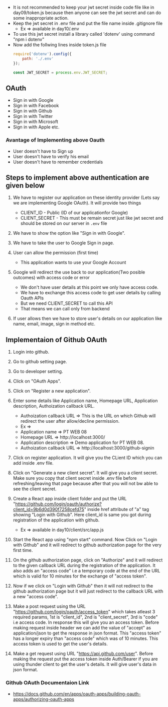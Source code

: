 
* It is not recommended to keep your jwt secret inside code file like in day09/token.js because then anyone can see the jwt secret and can do some inappropriate action.
* Keep the jwt secret in .env file and put the file name inside .gitignore file
    * Ex => available in day10/.env
* To use this jwt secret install a library called 'dotenv' using command "npm i dotenv"
* Now add the follwing lines inside token.js file
    ```js
    require('dotenv').config({
        path: './.env'
    });

    const JWT_SECRET = process.env.JWT_SECRET;
    ```


## OAuth

* Sign in with Google
* Sign in with Facebook
* Sign in with Github
* Sign in with Twitter
* Sign in with Microsoft
* Sign in with Apple etc.

### Avantage of Implementing above Oauth

* User doesn't have to Sign up
* User doesn't have to verify his email
* User doesn't have to remember credentials

## Steps to implement above authentication are given below

1. We have to register our application on these identity provider (Lets say we are implementing Google OAuth). It will provide two things
    * CLIENT_ID - Public (ID of our applicationfor Google)
    * CLIENT_SECRET - This must be remain secret just like jwt secret and should be stored on our server in `.env` file

2. We have to show the option like "Sign in with Google".
3. We have to take the user to Google Sign in page.

4. User can allow the permission (first time)
    * This application wants to use your Google Account

5. Google will redirect the use back to our application(Two posible outcomes) with access code or error
    * We don't have user details at this point we only have access code.
    * We have to exchange this access code to get user details by calling Oauth APIs
    * But we need CLIENT_SECRET to call this API
    * That means we can call only from backend

6. If user allows then we have to store user's details on our application like name, email, image, sign in method etc.


## Implementaion of Github OAuth

1. Login into github.
2. Go to github setting page.
3. Go to developer setting.
4. Click on "OAuth Apps".
5. Click on "Register a new application".
6. Enter some details like Application name, Homepage URL, Application description, Authoization callback URL.
    * Authoization callback URL => This is the URL on which Github will redirect the user after allow/decline permission.
    * Ex => 
    * Application name => PT WEB 08
    * Homepage URL => http://localhost:3000/
    * Application description => Demo application for PT WEB 08.
    * Authoization callback URL => http://localhost:3000/github-signin

7. Click on register application. It will give you the CLient ID which you can add inside .env file.
8. Click on "Generate a new client secret". It will give you a client secret. Make sure you copy that client secret inside .env file before refreshing/leaving that page because after that you will not bw able to see the client secret.

9. Create a React app inside client folder and put the URL "https://github.com/login/oauth/authorize?client_id=9b6d0d390f7258cefd75" inside href attribute of "a" tag showing "Login with Github". Here client_id is same you got during registration of the application with github.
    * Ex => available in day10/client/src/app.js

10. Start the React app using "npm start" command. Now Click on "Login with Github" and it will redirect to github authorization page for the very first time.
11. On the github authorization page, click on "Authorize" and it will redirect to the given callback URL during the registration of the application. It also adds an "access code" i.e a temporary code at the end of the URL which is valid for 10 minutes for the exchange of "access token".
12. Now if we click on "Login with Github" then it will not redirect to the github authorization page but it will just redirect to the callback URL with a new "access code".
13. Make a post request using the URL "https://github.com/login/oauth/access_token" which takes atleast 3 required params, 1st is "client_id", 2nd is "client_secret", 3rd is "code" i.e access code. In response this will give you an access token. Before making request inside header we can add the value of "accept" as application/json to get the response in json format. This "access token" has a longer expiry than "access code" which was of 10 minutes. This access token is used to get the user's details.
14. Make a get request using URL "https://api.github.com/user". Before making the request put the access token inside Auth/Bearer if you are using thunder client to get the user's details. It will give user's data in json format.



### Github OAuth Documentaion Link

* https://docs.github.com/en/apps/oauth-apps/building-oauth-apps/authorizing-oauth-apps